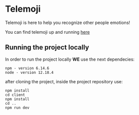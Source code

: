 # Telemoji

Telemoji is here to help you recognize other people emotions!

You can find telemoji up and running [here](https://telemoji.herokuapp.com/ "Telemoji")

## Running the project locally

In order to run the project locally **WE** use the next dependecies:
```
npm - version 6.14.6
node - version 12.18.4
```
after cloning the project, inside the project repository use:
```
npm install
cd client
npm install
cd ..
npm run dev
```
